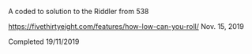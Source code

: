 A coded to solution to the Riddler from 538

https://fivethirtyeight.com/features/how-low-can-you-roll/ Nov. 15, 2019

Completed 19/11/2019
